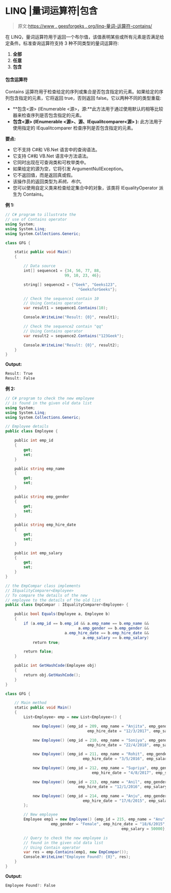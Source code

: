 # LINQ |量词运算符|包含

> 原文:[https://www . geesforgeks . org/linq-量词-运算符-contains/](https://www.geeksforgeeks.org/linq-quantifier-operator-contains/)

在 LINQ，量词运算符用于返回一个布尔值，该值表明某些或所有元素是否满足给定条件。标准查询运算符支持 3 种不同类型的量词运算符:

1.  **全部**
2.  **任意**
3.  **包含**

#### 包含运算符

Contains 运算符用于检查给定的序列或集合是否包含指定的元素。如果给定的序列包含指定的元素，它将返回 true，否则返回 false。它以两种不同的类型重载:

*   **包含<源> (IEnumerable <源>，源:**此方法用于通过使用默认的相等比较器来检查序列是否包含指定的元素。
*   **包含<源> (IEnumerable <源>、源、IEqualitcomparer<源> ):** 此方法用于使用指定的 IEqualitcomparer 检查序列是否包含指定的元素。

**要点:**

*   它不支持 C#和 VB.Net 语言中的查询语法。
*   它支持 C#和 VB.Net 语言中方法语法。
*   它同时出现在可查询类和可枚举类中。
*   如果给定的源为空，它将引发 ArgumentNullException。
*   它不返回值，而是返回真或假。
*   该操作员的返回类型为*系统。布尔*。
*   您可以使用自定义类来检查给定集合中的对象，该类将 IEqualityOperator 派生为 Contains。

**例 1:**

```cs
// C# program to illustrate the
// use of Contains operator
using System;
using System.Linq;
using System.Collections.Generic;

class GFG {

    static public void Main()
    {

        // Data source
        int[] sequence1 = {34, 56, 77, 88,
                          99, 10, 23, 46};

        string[] sequence2 = {"Geek", "Geeks123",
                                "GeeksforGeeks"};

        // Check the sequence1 contain 10
        // Using Contains operator
        var result1 = sequence1.Contains(10);

        Console.WriteLine("Result: {0}", result1);

        // Check the sequence2 contain "qq"
        // Using Contains operator
        var result2 = sequence2.Contains("123Geek");

        Console.WriteLine("Result: {0}", result2);
    }
}
```

**Output:**

```cs
Result: True
Result: False

```

**例 2:**

```cs
// C# program to check the new employee
// is found in the given old data list
using System;
using System.Linq;
using System.Collections.Generic;

// Employee details
public class Employee {

    public int emp_id
    {
        get;
        set;
    }

    public string emp_name
    {
        get;
        set;
    }

    public string emp_gender
    {
        get;
        set;
    }

    public string emp_hire_date
    {
        get;
        set;
    }

    public int emp_salary
    {
        get;
        set;
    }
}

// the EmpCompar class implements
// IEqualityComparer<Employee>
// To compare the details of the new 
// employee to the details of the old list
public class EmpCompar : IEqualityComparer<Employee> {

    public bool Equals(Employee a, Employee b)
    {
        if (a.emp_id == b.emp_id && a.emp_name == b.emp_name &&
                                a.emp_gender == b.emp_gender && 
                          a.emp_hire_date == b.emp_hire_date && 
                                  a.emp_salary == b.emp_salary)
            return true;

        return false;
    }

    public int GetHashCode(Employee obj)
    {
        return obj.GetHashCode();
    }
}

class GFG {

    // Main method
    static public void Main()
    {
        List<Employee> emp = new List<Employee>() {

            new Employee() {emp_id = 209, emp_name = "Anjita", emp_gender = "Female",
                                    emp_hire_date = "12/3/2017", emp_salary = 20000},

            new Employee() {emp_id = 210, emp_name = "Soniya", emp_gender = "Female",
                                    emp_hire_date = "22/4/2018", emp_salary = 30000},

            new Employee() {emp_id = 211, emp_name = "Rohit", emp_gender = "Male",
                                  emp_hire_date = "3/5/2016", emp_salary = 40000},

            new Employee() {emp_id = 212, emp_name = "Supriya", emp_gender = "Female",
                                      emp_hire_date = "4/8/2017", emp_salary = 40000},

            new Employee() {emp_id = 213, emp_name = "Anil", emp_gender = "Male",
                                emp_hire_date = "12/1/2016", emp_salary = 40000},

            new Employee() {emp_id = 214, emp_name = "Anju", emp_gender = "Female",
                                  emp_hire_date = "17/6/2015", emp_salary = 50000},
        };

        // New employee
        Employee emp1 = new Employee() {emp_id = 215, emp_name = "Anu",
                    emp_gender = "Female", emp_hire_date = "18/6/2015",
                                                   emp_salary = 50000};

        // Query to check the new employee is 
        // found in the given old data list
        // Using Contain operator
        var res = emp.Contains(emp1, new EmpCompar());
        Console.WriteLine("Employee Found?: {0}", res);
    }
}
```

**Output:**

```cs
Employee Found?: False

```